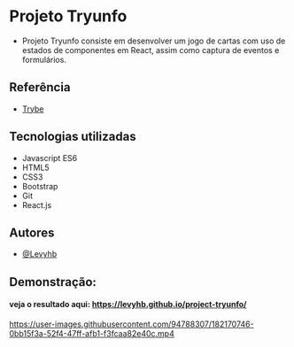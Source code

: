 # Projeto Tryunfo   

- Projeto Tryunfo consiste em desenvolver um jogo de cartas com uso de estados de componentes em React, assim como captura de eventos e formulários.
## Referência

 - [Trybe](https://www.betrybe.com/) 
   

## Tecnologias utilizadas 

- Javascript ES6 
- HTML5
- CSS3
- Bootstrap
- Git
- React.js

## Autores

- [@Levyhb](https://github.com/Levyhb)


## Demonstração:

#### veja o resultado aqui: https://levyhb.github.io/project-tryunfo/

https://user-images.githubusercontent.com/94788307/182170746-0bb15f3a-52f4-47ff-afb1-f3fcaa82e40c.mp4
